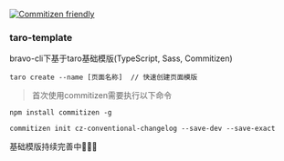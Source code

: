[![Commitizen friendly](https://img.shields.io/badge/commitizen-friendly-brightgreen.svg)](http://commitizen.github.io/cz-cli/)

### taro-template 

bravo-cli下基于taro基础模版(TypeScript, Sass, Commitizen)

```
taro create --name [页面名称]  // 快速创建页面模版
```

> 首次使用commitizen需要执行以下命令

```
npm install commitizen -g

commitizen init cz-conventional-changelog --save-dev --save-exact
```

基础模版持续完善中🏀🏀🏀